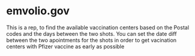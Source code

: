 # emvolio.gov
This is a rep, to find the available vaccination centers based on the Postal codes and the days between the two shots.
You can set the date diff between the two apointments for the shots in order to get vacination centers with Pfizer vaccine as early as possible
